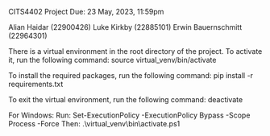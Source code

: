 CITS4402 Project
Due: 23 May, 2023, 11:59pm

Alian Haidar (22900426)
Luke Kirkby (22885101)
Erwin Bauernschmitt (22964301)

There is a virtual environment in the root directory of the project. To activate it, run the following command:
source virtual_venv/bin/activate

To install the required packages, run the following command:
pip install -r requirements.txt

To exit the virtual environment, run the following command:
deactivate

For Windows:
Run:
Set-ExecutionPolicy -ExecutionPolicy Bypass -Scope Process -Force
Then:
.\virtual_venv\bin\activate.ps1